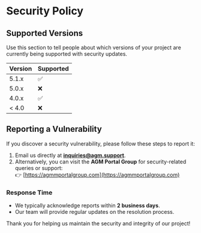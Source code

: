 # Security Policy

## Supported Versions

Use this section to tell people about which versions of your project are currently being supported with security updates.

| Version | Supported          |
| ------- | ------------------ |
| 5.1.x   | :white_check_mark: |
| 5.0.x   | :x:                |
| 4.0.x   | :white_check_mark: |
| < 4.0   | :x:                |

## Reporting a Vulnerability

If you discover a security vulnerability, please follow these steps to report it:

1. Email us directly at **[inquiries@agm.support](mailto:inquiries@agm.support)**.  
2. Alternatively, you can visit the **AGM Portal Group** for security-related queries or support:  
   👉 [https://agmmportalgroup.com](https://agmmportalgroup.com)

### Response Time  
- We typically acknowledge reports within **2 business days**.  
- Our team will provide regular updates on the resolution process.

Thank you for helping us maintain the security and integrity of our project!
